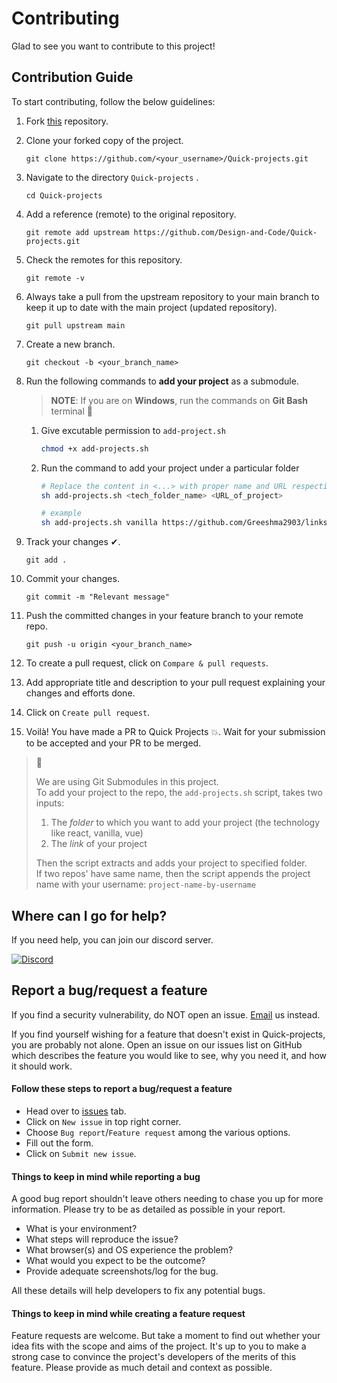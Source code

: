 # Contributing

Glad to see you want to contribute to this project!

## Contribution Guide

To start contributing, follow the below guidelines:

1. Fork [this](https://github.com/Design-and-Code/Quick-projects) repository.

2. Clone your forked copy of the project.

   ```
   git clone https://github.com/<your_username>/Quick-projects.git
   ```

3. Navigate to the directory `Quick-projects` .

   ```
   cd Quick-projects
   ```

4. Add a reference (remote) to the original repository.

   ```
   git remote add upstream https://github.com/Design-and-Code/Quick-projects.git
   ```

5. Check the remotes for this repository.

   ```
   git remote -v
   ```

6. Always take a pull from the upstream repository to your main branch to keep it up to date with the main project (updated repository).

   ```
   git pull upstream main
   ```

7. Create a new branch.

   ```
   git checkout -b <your_branch_name>
   ```

8. Run the following commands to **add your project** as a submodule.

   > **NOTE**: If you are on **Windows**, run the commands on **Git Bash** terminal 📝

    1. Give excutable permission to `add-project.sh`
    
          ```bash
          chmod +x add-projects.sh
          ```
    
    2. Run the command to add your project under a particular folder
      
        ```bash
        # Replace the content in <...> with proper name and URL respectively
        sh add-projects.sh <tech_folder_name> <URL_of_project>

        # example
        sh add-projects.sh vanilla https://github.com/Greeshma2903/links-card
        ```

9. Track your changes ✔.

   ```
   git add .
   ```

10. Commit your changes.

    ```
    git commit -m "Relevant message"
    ```

11. Push the committed changes in your feature branch to your remote repo.

    ```
    git push -u origin <your_branch_name>
    ```

12. To create a pull request, click on `Compare & pull requests`.

13. Add appropriate title and description to your pull request explaining your changes and efforts done.

14. Click on `Create pull request`.

15. Voilà! You have made a PR to Quick Projects 💥. Wait for your submission to be accepted and your PR to be merged.


> 📝  
> 
> We are using Git Submodules in this project. <br> 
> To add your project to the repo, the `add-projects.sh` script, takes two inputs: 
> 1. The *folder* to which you want to add your project (the technology like react, vanilla, vue)
> 2. The *link* of your project
> 
> Then the script extracts and adds your project to specified folder. <br>
> If two repos' have same name, then the script appends the project name with your username: `project-name-by-username`


## Where can I go for help?

If you need help, you can join our discord server.

<p>
   <a href="https://discord.gg/druweDMn3s">
     <img alt="Discord" src="https://img.shields.io/badge/Discord-7289DA?style=for-the-badge&logo=discord&logoColor=white"> 
   </a>
</p>

## Report a bug/request a feature

If you find a security vulnerability, do NOT open an issue. [Email](mailto:designandcode.community@gmail.com) us instead.

If you find yourself wishing for a feature that doesn't exist in Quick-projects, you are probably not alone. Open an issue on our issues list on GitHub which describes
the feature you would like to see, why you need it, and how it should work.

#### Follow these steps to report a bug/request a feature

- Head over to [issues](https://github.com/Design-and-Code/Quick-projects/issues) tab.
- Click on `New issue` in top right corner.
- Choose `Bug report`/`Feature request` among the various options.
- Fill out the form.
- Click on `Submit new issue`.

#### Things to keep in mind while reporting a bug

A good bug report shouldn't leave others needing to chase you up for more information.
Please try to be as detailed as possible in your report.

- What is your environment?
- What steps will reproduce the issue?
- What browser(s) and OS experience the problem?
- What would you expect to be the outcome?
- Provide adequate screenshots/log for the bug.

All these details will help developers to fix any potential bugs.

#### Things to keep in mind while creating a feature request

Feature requests are welcome. But take a moment to find out whether your idea fits with the scope and aims of the project.
It's up to you to make a strong case to convince the project's developers of the merits of this feature. Please provide as much detail and context as possible.
